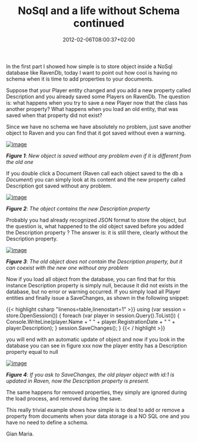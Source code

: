 ﻿---
title: "NoSql and a life without Schema continued"
description: ""
date: 2012-02-06T08:00:37+02:00
draft: false
tags: [RavenDB]
categories: ["NoSql"]
---
In the first part I showed how simple is to store object inside a NoSql database like RavenDb, today I want to point out how cool is having no schema when it is time to add properties to your documents.

Suppose that your Player entity changed and you add a new property called Description and you already saved some Players on RavenDb. The question is: what happens when you try to save a new Player now that the class has another property? What happens when you load an old entity, that was saved when that property did not exist?

Since we have no schema we have absolutely no problem, just save another object to Raven and you can find that it got saved without even a warning.

[![image](https://www.codewrecks.com/blog/wp-content/uploads/2012/02/image_thumb1.png "image")](https://www.codewrecks.com/blog/wp-content/uploads/2012/02/image1.png)

 ***Figure 1***: *New object is saved without any problem even if it is different from the old one*

If you double click a Document (Raven call each object saved to the db a *Document*) you can simply look at its content and the new property called Description got saved without any problem.

[![image](https://www.codewrecks.com/blog/wp-content/uploads/2012/02/image_thumb2.png "image")](https://www.codewrecks.com/blog/wp-content/uploads/2012/02/image2.png)

 ***Figure 2***: *The object contains the new Description property*

Probably you had already recognized JSON format to store the object, but the question is, what happened to the old object saved before you added the Description property ? The answer is: it is still there, clearly without the Description property.

[![image](https://www.codewrecks.com/blog/wp-content/uploads/2012/02/image_thumb3.png "image")](https://www.codewrecks.com/blog/wp-content/uploads/2012/02/image3.png)

 ***Figure 3***: *The old object does not contain the Description property, but it can coexist with the new one without any problem*

Now if you load all object from the database, you can find that for this instance Description property is simply null, because it did not exists in the database, but no error or warning occurred. If you simply load all Player entities and finally issue a SaveChanges, as shown in the following snippet:

{{< highlight csharp "linenos=table,linenostart=1" >}}
using (var session = store.OpenSession())
{
foreach (var player in session.Query<Player>().ToList())
{
Console.WriteLine(player.Name + " " + player.RegistrationDate + " " + player.Description);
}
session.SaveChanges();
}
{{< / highlight >}}

you will end with an automatic update of object and now if you look in the database you can see in figure xxx now the player entity has a Description property equal to null

[![image](https://www.codewrecks.com/blog/wp-content/uploads/2012/02/image16_thumb.png "image")](https://www.codewrecks.com/blog/wp-content/uploads/2012/02/image16.png)

 ***Figure 4***: *If you ask to SaveChanges, the old player object with id:1 is updated in Raven, now the Description property is present.*

The same happens for removed properties, they simply are ignored during the load process, and removed during the save.

This really trivial example shows how simple is to deal to add or remove a property from documents when your data storage is a NO SQL one and you have no need to define a schema.

Gian Maria.
